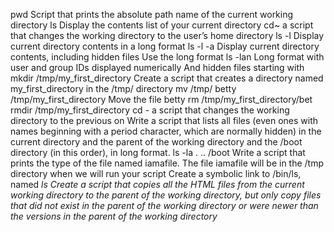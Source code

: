 pwd Script that prints the absolute path name of the current working directory
ls Display the contents list of your current directory
cd~ a script that changes the working directory to the user’s home directory
ls -l Display current directory contents in a long format
ls -l -a Display current directory contents, including hidden files Use the long format
ls -lan Long format with user and group IDs displayed numerically And hidden files starting with
mkdir /tmp/my_first_directory Create a script that creates a directory named my_first_directory in the /tmp/ directory
mv /tmp/ betty /tmp/my_first_directory Move the file betty
rm /tmp/my_first_directory/bet
rmdir /tmp/my_first_directory
cd - a script that changes the working directory to the previous on
Write a script that lists all files (even ones with names beginning with a period character, which are normally hidden) in the current directory and the parent of the working directory and the /boot directory (in this order), in long format. ls -la . .. /boot
Write a script that prints the type of the file named iamafile. The file iamafile will be in the /tmp directory when we will run your script
Create a symbolic link to /bin/ls, named __ls_
Create a script that copies all the HTML files from the current working directory to the parent of the working directory, but only copy files that did not exist in the parent of the working directory or were newer than the versions in the parent of the working directory_

